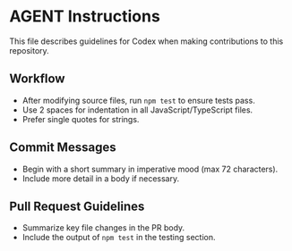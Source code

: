 # AGENT Instructions

This file describes guidelines for Codex when making contributions to this repository.

## Workflow
- After modifying source files, run `npm test` to ensure tests pass.
- Use 2 spaces for indentation in all JavaScript/TypeScript files.
- Prefer single quotes for strings.

## Commit Messages
- Begin with a short summary in imperative mood (max 72 characters).
- Include more detail in a body if necessary.

## Pull Request Guidelines
- Summarize key file changes in the PR body.
- Include the output of `npm test` in the testing section.
